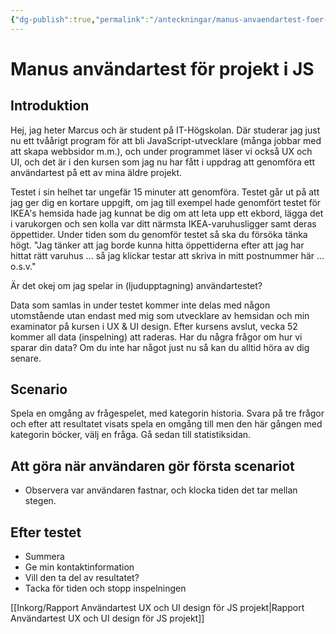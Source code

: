 ```yaml
---
{"dg-publish":true,"permalink":"/anteckningar/manus-anvaendartest-foer-projekt-i-js/"}
---
```


# Manus användartest för projekt i JS

## Introduktion
Hej, jag heter Marcus och är student på IT-Högskolan. Där studerar jag just nu ett tvåårigt program för att bli JavaScript-utvecklare (många jobbar med att skapa webbsidor m.m.), och under programmet läser vi också UX och UI, och det är i den kursen som jag nu har fått i uppdrag att genomföra ett användartest på ett av mina äldre projekt.

Testet i sin helhet tar ungefär 15 minuter att genomföra.
Testet går ut på att jag ger dig en kortare uppgift, om jag till exempel hade genomfört testet för IKEA's hemsida hade jag kunnat be dig om att leta upp ett ekbord, lägga det i varukorgen och sen kolla var ditt närmsta IKEA-varuhusligger samt deras öppettider.
Under tiden som du genomför testet så ska du försöka tänka högt. "Jag tänker att jag borde kunna hitta öppettiderna efter att jag har hittat rätt varuhus ... så jag klickar testar att skriva in mitt postnummer här ... o.s.v."

Är det okej om jag spelar in (ljudupptagning) användartestet?

Data som samlas in under testet kommer inte delas med någon utomstående utan endast med mig som utvecklare av hemsidan och min examinator på kursen i UX & UI design. Efter kursens avslut, vecka 52 kommer all data (inspelning) att raderas.
Har du några frågor om hur vi sparar din data? Om du inte har något just nu så kan du alltid höra av dig senare.

## Scenario
Spela en omgång av frågespelet, med kategorin historia. Svara på tre frågor och efter att resultatet visats spela en omgång till men den här gången med kategorin böcker, välj en fråga. Gå sedan till statistiksidan.

## Att göra när användaren gör första scenariot
- Observera var användaren fastnar, och klocka tiden det tar mellan stegen.

## Efter testet
- Summera
- Ge min kontaktinformation 
- Vill den ta del av resultatet?
- Tacka för tiden och stopp inspelningen

[[Inkorg/Rapport Användartest UX och UI design för JS projekt\|Rapport Användartest UX och UI design för JS projekt]]